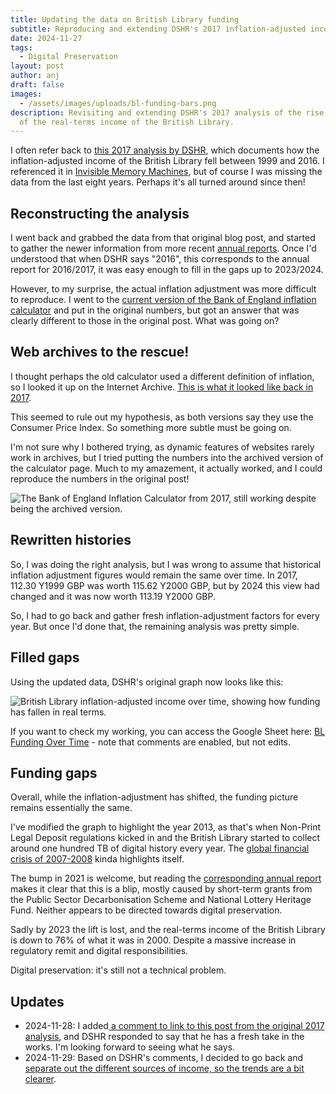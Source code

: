 ```yaml
---
title: Updating the data on British Library funding
subtitle: Reproducing and extending DSHR's 2017 inflation-adjusted income analysis
date: 2024-11-27
tags:
  - Digital Preservation
layout: post
author: anj
draft: false
images:
  - /assets/images/uploads/bl-funding-bars.png
description: Revisiting and extending DSHR's 2017 analysis of the rise and fall
  of the real-terms income of the British Library.
---
```

I often refer back to [this 2017 analysis by DSHR](https://blog.dshr.org/2017/08/preservation-is-not-technical-problem.html), which documents how the inflation-adjusted income of the British Library fell between 1999 and 2016. I referenced it in [Invisible Memory Machines](/2024/05/14/invisible-memory-machines/), but of course I was missing the data from the last eight years. Perhaps it's all turned around since then!

## Reconstructing the analysis

I went back and grabbed the data from that original blog post, and started to gather the newer information from more recent [annual reports](https://www.gov.uk/search/transparency-and-freedom-of-information-releases?organisations[]=british-library&parent=british-library). Once I'd understood that when DSHR says "2016", this corresponds to the annual report for 2016/2017, it was easy enough to fill in the gaps up to 2023/2024.

However, to my surprise, the actual inflation adjustment was more difficult to reproduce. I went to the [current version of the Bank of England inflation calculator](https://www.bankofengland.co.uk/monetary-policy/inflation/inflation-calculator) and put in the original numbers, but got an answer that was clearly different to those in the original post.  What was going on?

## Web archives to the rescue!

I thought perhaps the old calculator used a different definition of inflation, so I looked it up on the Internet Archive. [This is what it looked like back in 2017](https://web.archive.org/web/20170711171621/http://www.bankofengland.co.uk:80/education/Pages/resources/inflationtools/calculator/default.aspx).

This seemed to rule out my hypothesis, as both versions say they use the Consumer Price Index. So something more subtle must be going on.

I'm not sure why I bothered trying, as dynamic features of websites rarely work in archives, but I tried putting the numbers into the archived version of the calculator page. Much to my amazement, it actually worked, and I could reproduce the numbers in the original post!

![The Bank of England Inflation Calculator from 2017, still working despite being the archived version.](/assets/images/uploads/2017-ia-uk-inflation-calculator-bank-of-england.png "The Bank of England Inflation Calculator c. 2017, Internet Archive.")

## Rewritten histories

So, I was doing the right analysis, but I was wrong to assume that historical inflation adjustment figures would remain the same over time.  In 2017, 112.30 Y1999 GBP was worth 115.62 Y2000 GBP, but by 2024 this view had changed and it was now worth 113.19 Y2000 GBP.

So, I had to go back and gather fresh inflation-adjustment factors for every year. But once I'd done that, the remaining analysis was pretty simple. 

## Filled gaps

Using the updated data, DSHR's original graph now looks like this:

![British Library inflation-adjusted income over time, showing how funding has fallen in real terms.](/assets/images/uploads/bl-funding-adjusted-1999-2023.png "British Library Income Over Time, Inflation-Adjusted to Year 2000 GBP.")

If you want to check my working, you can access the Google Sheet here: [BL Funding Over Time](https://docs.google.com/spreadsheets/d/1uxjiuWYZrALF2mthmiYbUPieu1dEdEwv9GB8dEAizso/edit?gid=0#gid=0) - note that comments are enabled, but not edits.

## Funding gaps

Overall, while the inflation-adjustment has shifted, the funding picture remains essentially the same. 

I've modified the graph to highlight the year 2013, as that's when Non-Print Legal Deposit regulations kicked in and the British Library started to collect around one hundred TB of digital history every year. The [global financial crisis of 2007-2008](https://en.wikipedia.org/wiki/2007%E2%80%932008_financial_crisis) kinda highlights itself.

The bump in 2021 is welcome, but reading the [corresponding annual report](https://assets.publishing.service.gov.uk/media/62d7f0d2e90e071e82002418/British_Library_Annual_Report_and_Accounts_2021-22_FINAL.pdf) makes it clear that this is a blip, mostly caused by short-term grants from the Public Sector Decarbonisation Scheme and National Lottery Heritage Fund. Neither appears to be directed towards digital preservation.

Sadly by 2023 the lift is lost, and the real-terms income of the British Library is down to 76% of what it was in 2000. Despite a massive increase in regulatory remit and digital responsibilities.

Digital preservation: it's still not a technical problem.

## Updates

* 2024-11-28: I added[ a comment to link to this post from the original 2017 analysis](https://blog.dshr.org/2017/08/preservation-is-not-technical-problem.html?showComment=1732749829332#c3303344560660499971), and DSHR responded to say that he has a fresh take in the works. I'm looking forward to seeing what he says.
* 2024-11-29: Based on DSHR's comments, I decided to go back and [separate out the different sources of income, so the trends are a bit clearer](/2024/11/29/british-library-funding-breakdown-trends/).
